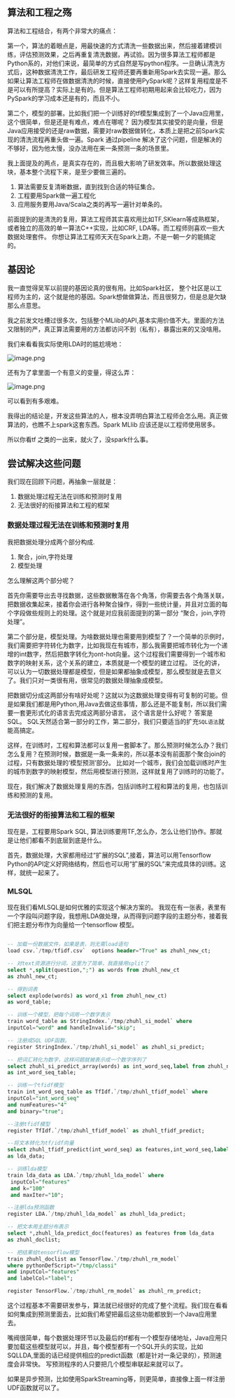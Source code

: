## 算法和工程之殇

算法和工程结合，有两个非常大的痛点：

第一个，算法的着眼点是，用最快速的方式清洗一些数据出来，然后接着建模训练，评估预测效果，之后再重复清洗数据，再试验。因为很多算法工程师都是Python系的，对他们来说，最简单的方式自然是写python程序。一旦确认清洗方式后，这种数据清洗工作，最后研发工程师还要再重新用Spark去实现一遍。那么如果让算法工程师在做数据清洗的时候，直接使用PySpark呢？这样复用程度是不是可以有所提高？实际上是有的。但是算法工程师初期用起来会比较吃力，因为PySpark的学习成本还是有的，而且不小。

第二个，模型的部署。比如我们把一个训练好的tf模型集成到了一个Java应用里，这个很简单，但是还是有难点，难点在哪呢？ 因为模型其实接受的是向量，但是Java应用接受的还是raw数据，需要对raw数据做转化，本质上是把之前Spark实现的清洗流程再重头做一遍。Spark 通过pipeline 解决了这个问题，但是解决的不够好，因为他太慢，没办法用在来一条预测一条的场景里。

我上面提及的两点，是真实存在的，而且极大影响了研发效率。所以数据处理这块，基本整个流程下来，是至少要做三遍的。

1. 算法需要反复清晰数据，直到找到合适的特征集合。
2. 工程要用Spark做一遍工程化
3. 应用服务要用Java/Scala之类的再写一遍针对单条的。

前面提到的是清洗的复用，算法工程师其实喜欢用比如TF,SKlearn等成熟框架，或者独立的高效的单一算法C++实现，比如CRF, LDA等。而工程师则喜欢一些大数据处理套件。 你想让算法工程师天天在Spark上跑，不是一朝一夕的能搞定的。

## 基因论

我一直觉得吴军以前提的基因论真的很有用。比如Spark社区， 整个社区是以工程师为主的，这个就是他的基因。Spark想做做算法，而且很努力，但是总是欠缺那么点意思。

我之前发文吐槽过很多次，包括整个MLlib的API,基本实用价值不大。里面的方法又限制的严，真正算法需要用的方法都访问不到（私有），暴露出来的又没啥用。

我们来看看我实际使用LDA时的尴尬境地：

![image.png](http://upload-images.jianshu.io/upload_images/1063603-4d36dee961e61685.png?imageMogr2/auto-orient/strip%7CimageView2/2/w/620)

还有为了拿里面一个有意义的变量，得这么弄：

![image.png](http://upload-images.jianshu.io/upload_images/1063603-50b3e9585d3c5a00.png?imageMogr2/auto-orient/strip%7CimageView2/2/w/620)

可以看到有多艰难。

我得出的结论是，开发这些算法的人，根本没弄明白算法工程师会怎么用。真正做算法的，也瞧不上spark这套东西。Spark MLlib 应该还是以工程师使用居多。

所以你看tf 之类的一出来，就火了，没spark什么事。

##  尝试解决这些问题

我们现在回顾下问题，再抽象一层就是：

1.  数据处理过程无法在训练和预测时复用
2. 无法很好的衔接算法和工程的框架


###  数据处理过程无法在训练和预测时复用
我把数据处理分成两个部分构成.

1.  聚合，join,字符处理
2. 模型处理

怎么理解这两个部分呢？

首先你需要导出去寻找数据，这些数据散落在各个角落，你需要去各个角落关联，把数据收集起来，接着你会进行各种聚合操作，得到一些统计量，并且对立面的每个字段做些规则上的处理。这个就是对应我前面提到的第一部分 “聚合，join,字符处理”。

第二个部分是，模型处理。为啥数据处理也需要用到模型了？一个简单的示例时，我们需要把字符转化为数字，比如我现在有城市，那么我需要把城市转化为一个递增的int数字，然后把数字转化为ont-hot向量。这个过程我们需要得到一个城市和数字的映射关系，这个关系的建立，本质就是一个模型的建立过程。 泛化的讲，可以认为一切数据处理都是模型，但是如果都抽象成模型，那么模型就是去意义了。我们只对一类很有用，很常见的数据处理抽象成模型。

把数据切分成这两部分有啥好处呢？这就以为这数据处理变得有可复制的可能。但是如果我们都是用Python,用Java去做这些事情，那么还是不能复制，所以我们需要一套更形式化的语言去完成这两部分语言。 这个语言是什么好呢？ 答案是SQL。 SQL天然适合第一部分的工作，第二部分，我们只要适当的扩充`SQL语法`就能高搞定。

这样，在训练时，工程和算法都可以复用一套脚本了。那么预测时候怎么办？我们怎么复用？在预测时候，数据是一条一条来的，所以基本没有前面那个聚合join的过程，只有数据处理的‘模型预测’部分。 比如对一个城市，我们会加载训练时产生的城市到数字的映射模型，然后用模型进行预测，这样就复用了训练时的功能了。

现在，我们解决了数据处理复用的东西，包括训练时工程和算法的复用，也包括训练和预测的复用。

### 无法很好的衔接算法和工程的框架

现在是，工程要用Spark SQL, 算法训练要用TF,怎么办，怎么让他们协作。那就是让他们都看不到底层到底是什么。

首先，数据处理，大家都用经过“扩展的SQL”,接着，算法可以用Tensorflow Python的API定义好网络结构，然后也可以用“扩展的SQL”来完成具体的训练。这样，就统一起来了。


### MLSQL

现在我们看MLSQL是如何优雅的实现这个解决方案的。 我现在有一张表，表里有一个字段叫问题字段，我想用LDA做处理，从而得到问题字段的主题分布，接着我们把主题分布作为向量给一个tensorflow 模型。

```sql

-- 加载一份数据文件，如果是表，则无需load语句
load csv.`/tmp/tfidf.csv`  options header="True" as zhuhl_new_ct;

-- 对text资源进行分词，这里为了简单，我直接用split了
select *,split(question,";") as words from zhuhl_new_ct 
as zhuhl_new_ct;

-- 得到词表
select explode(words) as word_x1 from zhuhl_new_ct) 
as word_table;

-- 训练一个模型，把每个词用一个数字表示
train word_table as StringIndex.`/tmp/zhuhl_si_model` where 
inputCol="word" and handleInvalid="skip";

-- 注册成SQL UDF函数。
register StringIndex.`/tmp/zhuhl_si_model` as zhuhl_si_predict;

-- 把词汇转化为数字，这样问题就被表示成一个数字序列了
select zhuhl_si_predict_array(words) as int_word_seq,label from zhuhl_new_ct
as int_word_seq_table;

-- 训练一个tfidf模型
train int_word_seq_table as TfIdf.`/tmp/zhuhl_tfidf_model` where 
inputCol="int_word_seq"
and numFeatures="4" 
and binary="true";

--注册tfidf模型
register TfIdf.`/tmp/zhuhl_tfidf_model` as zhuhl_tfidf_predict;

--将文本转化为tf/idf向量
select zhuhl_tfidf_predict(int_word_seq) as features,int_word_seq,label from int_word_seq_table
as lda_data;

-- 训练lda模型
train lda_data as LDA.`/tmp/zhuhl_lda_model` where 
 inputCol="features"
 and k="100" 
 and maxIter="10";

--注册lda预测函数
register LDA.`/tmp/zhuhl_lda_model` as zhuhl_lda_predict;

-- 把文本用主题分布表示
select *,zhuhl_lda_predict_doc(features) as features from lda_data
as zhuhl_doclist;

-- 把结果给tensorflow模型
train zhuhl_doclist as TensorFlow.`/tmp/zhuhl_rm_model` 
where pythonDefScript="/tmp/classi" 
and inputCol="features" 
and labelCol="label";

register TensorFlow.`/tmp/zhuhl_rm_model` as zhuhl_rm_predict;
```

这个过程基本不需要研发参与，算法就已经很好的完成了整个流程。我们现在看看如何集成到预测里面去，比如我们希望把最后这些功能都放到一个Java应用里去。

嘴阀很简单，每个数据处理环节以及最后的tf都有一个模型存储地址，Java应用只要加载这些模型就可以，并且，每个模型都有一个SQL开头的实现，比如SQLLDA,里面的话已经提供相应的predict函数（都是针对一条记录的），预测速度会非常快。 写预测程序的人只要把几个模型串联起来就可以了。

如果是异步预测，比如使用SparkStreaming等，则更简单，直接像上面一样注册UDF函数就可以了。
